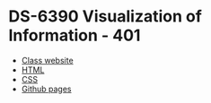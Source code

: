 # DS-6390 Visualization of Information - 401

* [Class website](https://librarianrafia.github.io/ds6390/)
* [HTML](https://www.w3schools.com/html/default.asp)
* [CSS](https://www.w3schools.com/css/default.asp)
* [Github pages](https://docs.github.com/en/pages/getting-started-with-github-pages/creating-a-github-pages-site)
